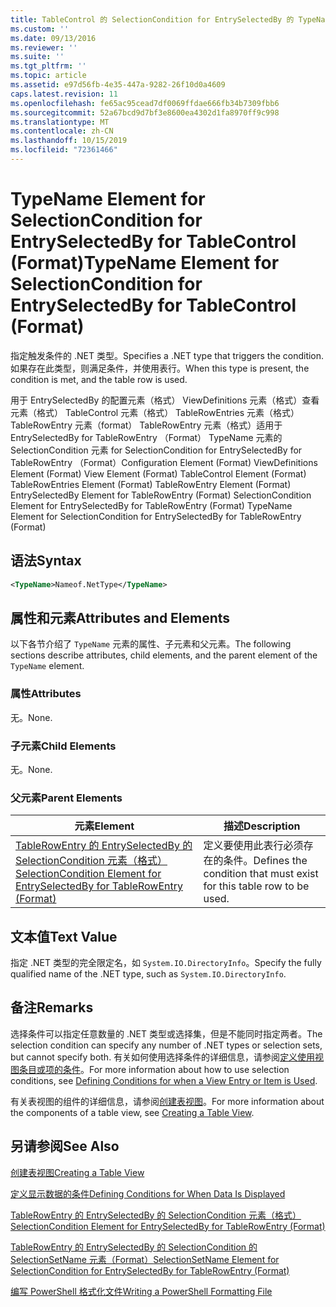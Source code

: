 ```yaml
---
title: TableControl 的 SelectionCondition for EntrySelectedBy 的 TypeName 元素（格式） |Microsoft Docs
ms.custom: ''
ms.date: 09/13/2016
ms.reviewer: ''
ms.suite: ''
ms.tgt_pltfrm: ''
ms.topic: article
ms.assetid: e97d56fb-4e35-447a-9282-26f10d0a4609
caps.latest.revision: 11
ms.openlocfilehash: fe65ac95cead7df0069ffdae666fb34b7309fbb6
ms.sourcegitcommit: 52a67bcd9d7bf3e8600ea4302d1fa8970ff9c998
ms.translationtype: MT
ms.contentlocale: zh-CN
ms.lasthandoff: 10/15/2019
ms.locfileid: "72361466"
---
```

# <a name="typename-element-for-selectioncondition-for-entryselectedby-for-tablecontrol-format"></a><span data-ttu-id="161a3-102">TypeName Element for SelectionCondition for EntrySelectedBy for TableControl (Format)</span><span class="sxs-lookup"><span data-stu-id="161a3-102">TypeName Element for SelectionCondition for EntrySelectedBy for TableControl (Format)</span></span>

<span data-ttu-id="161a3-103">指定触发条件的 .NET 类型。</span><span class="sxs-lookup"><span data-stu-id="161a3-103">Specifies a .NET type that triggers the condition.</span></span> <span data-ttu-id="161a3-104">如果存在此类型，则满足条件，并使用表行。</span><span class="sxs-lookup"><span data-stu-id="161a3-104">When this type is present, the condition is met, and the table row is used.</span></span>

<span data-ttu-id="161a3-105">用于 EntrySelectedBy 的配置元素（格式） ViewDefinitions 元素（格式）查看元素（格式） TableControl 元素（格式） TableRowEntries 元素（格式） TableRowEntry 元素（format） TableRowEntry 元素（格式）适用于 EntrySelectedBy for TableRowEntry （Format） TypeName 元素的 SelectionCondition 元素 for SelectionCondition for EntrySelectedBy for TableRowEntry （Format）</span><span class="sxs-lookup"><span data-stu-id="161a3-105">Configuration Element (Format) ViewDefinitions Element (Format) View Element (Format) TableControl Element (Format) TableRowEntries Element (Format) TableRowEntry Element (Format) EntrySelectedBy Element for TableRowEntry (Format) SelectionCondition Element for EntrySelectedBy for TableRowEntry (Format) TypeName Element for SelectionCondition for EntrySelectedBy for TableRowEntry (Format)</span></span>

## <a name="syntax"></a><span data-ttu-id="161a3-106">语法</span><span class="sxs-lookup"><span data-stu-id="161a3-106">Syntax</span></span>

```xml
<TypeName>Nameof.NetType</TypeName>
```

## <a name="attributes-and-elements"></a><span data-ttu-id="161a3-107">属性和元素</span><span class="sxs-lookup"><span data-stu-id="161a3-107">Attributes and Elements</span></span>

<span data-ttu-id="161a3-108">以下各节介绍了 `TypeName` 元素的属性、子元素和父元素。</span><span class="sxs-lookup"><span data-stu-id="161a3-108">The following sections describe attributes, child elements, and the parent element of the `TypeName` element.</span></span>

### <a name="attributes"></a><span data-ttu-id="161a3-109">属性</span><span class="sxs-lookup"><span data-stu-id="161a3-109">Attributes</span></span>

<span data-ttu-id="161a3-110">无。</span><span class="sxs-lookup"><span data-stu-id="161a3-110">None.</span></span>

### <a name="child-elements"></a><span data-ttu-id="161a3-111">子元素</span><span class="sxs-lookup"><span data-stu-id="161a3-111">Child Elements</span></span>

<span data-ttu-id="161a3-112">无。</span><span class="sxs-lookup"><span data-stu-id="161a3-112">None.</span></span>

### <a name="parent-elements"></a><span data-ttu-id="161a3-113">父元素</span><span class="sxs-lookup"><span data-stu-id="161a3-113">Parent Elements</span></span>

|<span data-ttu-id="161a3-114">元素</span><span class="sxs-lookup"><span data-stu-id="161a3-114">Element</span></span>|<span data-ttu-id="161a3-115">描述</span><span class="sxs-lookup"><span data-stu-id="161a3-115">Description</span></span>|
|-------------|-----------------|
|[<span data-ttu-id="161a3-116">TableRowEntry 的 EntrySelectedBy 的 SelectionCondition 元素（格式）</span><span class="sxs-lookup"><span data-stu-id="161a3-116">SelectionCondition Element for EntrySelectedBy for TableRowEntry (Format)</span></span>](./selectioncondition-element-for-entryselectedby-for-tablecontrol-format.md)|<span data-ttu-id="161a3-117">定义要使用此表行必须存在的条件。</span><span class="sxs-lookup"><span data-stu-id="161a3-117">Defines the condition that must exist for this table row to be used.</span></span>|

## <a name="text-value"></a><span data-ttu-id="161a3-118">文本值</span><span class="sxs-lookup"><span data-stu-id="161a3-118">Text Value</span></span>

<span data-ttu-id="161a3-119">指定 .NET 类型的完全限定名，如 `System.IO.DirectoryInfo`。</span><span class="sxs-lookup"><span data-stu-id="161a3-119">Specify the fully qualified name of the .NET type, such as `System.IO.DirectoryInfo`.</span></span>

## <a name="remarks"></a><span data-ttu-id="161a3-120">备注</span><span class="sxs-lookup"><span data-stu-id="161a3-120">Remarks</span></span>

<span data-ttu-id="161a3-121">选择条件可以指定任意数量的 .NET 类型或选择集，但是不能同时指定两者。</span><span class="sxs-lookup"><span data-stu-id="161a3-121">The selection condition can specify any number of .NET types or selection sets, but cannot specify both.</span></span> <span data-ttu-id="161a3-122">有关如何使用选择条件的详细信息，请参阅[定义使用视图条目或项的条件](./defining-conditions-for-displaying-data.md)。</span><span class="sxs-lookup"><span data-stu-id="161a3-122">For more information about how to use selection conditions, see [Defining Conditions for when a View Entry or Item is Used](./defining-conditions-for-displaying-data.md).</span></span>

<span data-ttu-id="161a3-123">有关表视图的组件的详细信息，请参阅[创建表视图](./creating-a-table-view.md)。</span><span class="sxs-lookup"><span data-stu-id="161a3-123">For more information about the components of a table view, see [Creating a Table View](./creating-a-table-view.md).</span></span>

## <a name="see-also"></a><span data-ttu-id="161a3-124">另请参阅</span><span class="sxs-lookup"><span data-stu-id="161a3-124">See Also</span></span>

[<span data-ttu-id="161a3-125">创建表视图</span><span class="sxs-lookup"><span data-stu-id="161a3-125">Creating a Table View</span></span>](./creating-a-table-view.md)

[<span data-ttu-id="161a3-126">定义显示数据的条件</span><span class="sxs-lookup"><span data-stu-id="161a3-126">Defining Conditions for When Data Is Displayed</span></span>](./defining-conditions-for-displaying-data.md)

[<span data-ttu-id="161a3-127">TableRowEntry 的 EntrySelectedBy 的 SelectionCondition 元素（格式）</span><span class="sxs-lookup"><span data-stu-id="161a3-127">SelectionCondition Element for EntrySelectedBy for TableRowEntry (Format)</span></span>](./selectioncondition-element-for-entryselectedby-for-tablecontrol-format.md)

[<span data-ttu-id="161a3-128">TableRowEntry 的 EntrySelectedBy 的 SelectionCondition 的 SelectionSetName 元素（Format）</span><span class="sxs-lookup"><span data-stu-id="161a3-128">SelectionSetName Element for SelectionCondition for EntrySelectedBy for TableRowEntry (Format)</span></span>](./selectionsetname-element-for-selectioncondition-for-entryselectedby-for-tablecontrol-format.md)

[<span data-ttu-id="161a3-129">编写 PowerShell 格式化文件</span><span class="sxs-lookup"><span data-stu-id="161a3-129">Writing a PowerShell Formatting File</span></span>](./writing-a-powershell-formatting-file.md)
